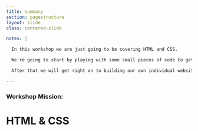 ```yaml
---
title: summary
section: pagestructure
layout: slide
class: centered-slide

notes: |

  In this workshop we are just going to be covering HTML and CSS.

  We're going to start by playing with some small pieces of code to get the hang of it.

  After that we will get right on to building our own individual websites.

---
```


### Workshop Mission:
# HTML & CSS

